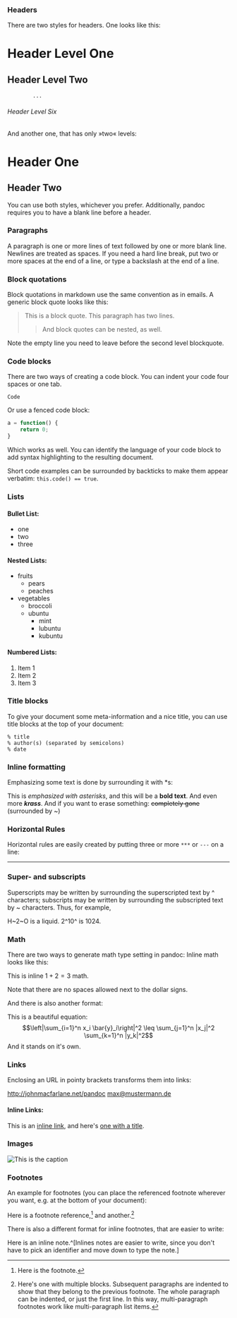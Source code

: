
### Headers

There are two styles for headers. One looks like this:

# Header Level One
## Header Level Two
	        ...
###### Header Level Six

And another one, that has only »two« levels:

Header One
==========

Header Two
----------

You can use both styles, whichever you prefer. Additionally, pandoc requires you to have a blank line before a header.

### Paragraphs

A paragraph is one or more lines of text followed by one or more blank line. Newlines are treated as spaces. If you need a hard line break, put two or more spaces at the end of a line, or type a backslash at the end of a line.

### Block quotations

Block quotations in markdown use the same convention as in emails. A generic block quote looks like this: 

> This is a block quote. 
> This paragraph has two lines.
> 
> > And block quotes can be nested, as well.

Note the empty line you need to leave before the second level blockquote.

### Code blocks

There are two ways of creating a code block. You can indent your code four spaces or one tab.

	Code

Or use a fenced code block:

```javascript
a = function() {
	return 0;
}
```

Which works as well. You can identify the language of your code block to add syntax highlighting to the resulting document.

Short code examples can be surrounded by backticks to make them appear verbatim: `this.code() == true`.

### Lists

#### Bullet List:

* one
* two
* three

#### Nested Lists:

* fruits
	+ pears
	+ peaches
* vegetables
	+ broccoli
	+ ubuntu
		- mint
		- lubuntu
		- kubuntu

#### Numbered Lists:

1. Item 1
2. Item 2
3. Item 3

### Title blocks

To give your document some meta-information and a nice title, you can use title blocks at the top of your document: 

	% title
	% author(s) (separated by semicolons)
	% date

### Inline formatting

Emphasizing some text is done by surrounding it with *s:

This is *emphasized with asterisks*, and this will be a **bold text**. And even more ***krass***. And if you want to erase something: ~~completely gone~~ (surrounded by ~)

### Horizontal Rules

Horizontal rules are easily created by putting three or more `***` or `---` on a line:

*****


### Super- and subscripts

Superscripts may be written by surrounding the superscripted text by ^ characters; subscripts may be written by surrounding the subscripted text by ~ characters. Thus, for example,

H~2~O is a liquid.  2^10^ is 1024.

### Math

There are two ways to generate math type setting in pandoc: Inline math looks like this: 

This is inline $1 + 2 = 3$ math.

Note that there are no spaces allowed next to the dollar signs. 

And there is also another format: 

This is a beautiful equation: $$\left|\sum_{i=1}^n x_i \bar{y}_i\right|^2 \leq \sum_{j=1}^n |x_j|^2 \sum_{k=1}^n |y_k|^2$$ And it stands on it's own.

### Links

Enclosing an URL in pointy brackets transforms them into links:

<http://johnmacfarlane.net/pandoc>
<max@mustermann.de>

#### Inline Links: 

This is an [inline link](/url), and here's [one with
a title](http://fsf.org "click here for a good time!").

### Images

![This is the caption](/url/of/image.png)

### Footnotes

An example for footnotes (you can place the referenced footnote wherever you want, e.g. at the bottom of your document):

Here is a footnote reference,[^1] and another.[^longnote]

[^1]: Here is the footnote.

[^longnote]: Here's one with multiple blocks.
	Subsequent paragraphs are indented to show that they belong to the previous footnote.
	The whole paragraph can be indented, or just the first line.  In this way, multi-paragraph footnotes work like multi-paragraph list items.

There is also a different format for inline footnotes, that are easier to write:

Here is an inline note.^[Inlines notes are easier to write, since you don't have to pick an identifier and move down to type the note.]